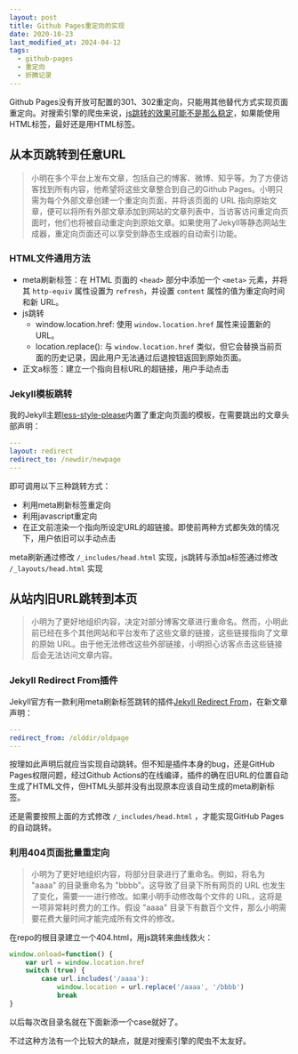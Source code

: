 ```yaml
---
layout: post
title: Github Pages重定向的实现
date: 2020-10-23
last_modified_at: 2024-04-12
tags:
  - github-pages
  - 重定向
  - 折腾记录
---
```


Github Pages没有开放可配置的301、302重定向，只能用其他替代方式实现页面重定向。对搜索引擎的爬虫来说，[js跳转的效果可能不是那么稳定](https://maxket.com/technical-seo-js-redirect/)，如果能使用HTML标签，最好还是用HTML标签。

## 从本页跳转到任意URL

> 小明在多个平台上发布文章，包括自己的博客、微博、知乎等。为了方便访客找到所有内容，他希望将这些文章整合到自己的Github Pages。小明只需为每个外部文章创建一个重定向页面，并将该页面的 URL 指向原始文章，便可以将所有外部文章添加到网站的文章列表中，当访客访问重定向页面时，他们也将被自动重定向到原始文章。如果使用了Jekyll等静态网站生成器，重定向页面还可以享受到静态生成器的自动索引功能。

### HTML文件通用方法

- meta刷新标签：在 HTML 页面的 `<head>` 部分中添加一个 `<meta>` 元素，并将其 `http-equiv` 属性设置为 `refresh`，并设置 `content` 属性的值为重定向时间和新 URL。
- js跳转
	- window.location.href: 使用 `window.location.href` 属性来设置新的 URL。
	- location.replace(): 与 `window.location.href` 类似，但它会替换当前页面的历史记录，因此用户无法通过后退按钮返回到原始页面。
- 正文a标签：建立一个指向目标URL的超链接，用户手动点击

### Jekyll模板跳转

我的Jekyll主题[less-style-please](https://github.com/feeshy/less-style-please)内置了重定向页面的模板，在需要跳出的文章头部声明：

``` yaml
---
layout: redirect
redirect_to: /newdir/newpage
---
```

即可调用以下三种跳转方式：

- 利用meta刷新标签重定向
- 利用javascript重定向
- 在正文前渲染一个指向所设定URL的超链接。即使前两种方式都失效的情况下，用户依旧可以手动点击

meta刷新通过修改 `/_includes/head.html` 实现，js跳转与添加a标签通过修改 `/_layouts/head.html` 实现

## 从站内旧URL跳转到本页

> 小明为了更好地组织内容，决定对部分博客文章进行重命名。然而，小明此前已经在多个其他网站和平台发布了这些文章的链接，这些链接指向了文章的原始 URL。由于他无法修改这些外部链接，小明担心访客点击这些链接后会无法访问文章内容。

### Jekyll Redirect From插件

Jekyll官方有一款利用meta刷新标签跳转的插件[Jekyll Redirect From](https://github.com/jekyll/jekyll-redirect-from)，在新文章声明：

``` yaml
---
redirect_from: /olddir/oldpage
---
```

按理如此声明后就应当实现自动跳转。但不知是插件本身的bug，还是GitHub Pages权限问题，经过Github Actions的在线编译，插件的确在旧URL的位置自动生成了HTML文件，但HTML头部并没有出现原本应该自动生成的meta刷新标签。

还是需要按照上面的方式修改 `/_includes/head.html` ，才能实现GitHub Pages的自动跳转。

### 利用404页面批量重定向

> 小明为了更好地组织内容，将部分目录进行了重命名。例如，将名为 "aaaa" 的目录重命名为 "bbbb"。这导致了目录下所有网页的 URL 也发生了变化，需要一一进行修改。如果小明手动修改每个文件的 URL，这将是一项非常耗时费力的工作。假设 "aaaa" 目录下有数百个文件，那么小明需要花费大量时间才能完成所有文件的修改。

在repo的根目录建立一个404.html，用js跳转来曲线救火：

``` JavaScript
window.onload=function() {
    var url = window.location.href
    switch (true) {
        case url.includes('/aaaa'):
            window.location = url.replace('/aaaa', '/bbbb')
            break
}
```

以后每次改目录名就在下面新添一个case就好了。

不过这种方法有一个比较大的缺点，就是对搜索引擎的爬虫不太友好。


